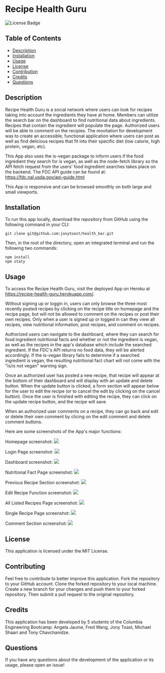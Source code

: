 # Recipe Health Guru

![License Badge](https://img.shields.io/badge/license-MIT%20license-blue)

## Table of Contents
- [Description](#description)
- [Installation](#installation)
- [Usage](#usage)
- [License](#license)
- [Contribution](#contributing)
- [Credits](#credits)
- [Questions](#questions)


## Description

Recipe Health Guru is a social network where users can look for recipes taking into account the ingredients they have at home. Members can utilize the search bar on the dashboard to find nutritional data about ingredients. Recipes that contain the ingredient will populate the page. Authorized users will be able to comment on the recipies. The movitation for development was to create an accessible, functional application where users can post as well as find delicious recipes that fit into their specific diet (low calorie, high protein, vegan, etc).


This App also uses the is-vegan package to inform users if the food ingredient they search for is vegan, as well as the node-fetch library so the API fetch request from the users' food ingredient searches takes place on the backend. The FDC API guide can be found at: https://fdc.nal.usda.gov/api-guide.html

This App is responsive and can be browsed smoothly on both large and small viewports.

## Installation

To run this app locally, download the repository from GitHub using the following command in your CLI:

```
git clone git@github.com:jonytoast/health_bar.git
```
Then, in the root of the directory, open an integrated terminal and run the following two commands: 
```
npm install
npm staty
```

## Usage

To access the Recipe Health Guru, visit the deployed App on Heroku at https://recipe-health-guru.herokuapp.com/.

Without signing up or loggin in, users can only browse the three most recently posted recipes by clicking on the recipe title on homepage and the recipe page, but will not be allowed to comment on the recipes or post their own recipes. Only when a user is signed up or logged in can they view all recipes, view nutritional information, post recipes, and comment on recipes. 

Authorized users can navigate to the dashboard, where they can search for food ingredient nutritional facts and whether or not the ingredient is vegan, as well as the recipes in the app's database which include the searched ingredient. If the FDC's API returns no food data, they will be alerted accordingly. If the is-vegan library fails to determine if a searched ingredient is vegan, the resulting nutritional fact chart will not come with the "is/is not vegan" warning sign.

Once an authorized user has posted a new recipe, that recipe will appear at the bottom of their dashboard and will display with an update and delete button. When the update button is clicked, a form section will appear below for the user to edit the recipe (or to cancel the edit by clicking on the cancel button). Once the user is finished with editing the recipe, they can click on the update recipe button, and the recipe will save. 

When an authorized user comments on a recipe, they can go back and edit or delete their own comment by clicing on the edit comment and delete comment buttons. 

Here are some screenshots of the App's major functions:

Homepage screenshot:
  <img src="./public/assets/images/homepage-screenshot.png">

Login Page screenshot:
  <img src="./public/assets/images/login-screenshot.png">

Dashboard screenshot:
  <img src="./public/assets/images/dashboard-screenshot.png">

Nutritional Fact Page screenshot:
  <img src="./public/assets/images/nutritional-fact-screenshot.png">

Previous Recipe Section screenshot:
  <img src="./public/assets/images/edit-recipe-screenshot.png">

Edit Recipe Function screenshot:
  <img src="./public/assets/images/edit-recipe-detail-screenshot.png">

All Listed Recipes Page screenshot:
  <img src="./public/assets/images/all-recipes-screenshot.png">

Single Recipe Page screenshot:
  <img src="./public/assets/images/recipe-page-screenshot.png">

Comment Section screenshot:
  <img src="./public/assets/images/commenting-screenshot.png">

## License
This application is licensed under the MIT License. 

## Contributing
Feel free to contribute to better improve this application. Fork the repository to your GitHub account. Clone the forked repository to your local machine. Create a new branch for your changes and push them to your forked repository. Then submit a pull request to the original repository.


## Credits
This application has been developed by 5 students of the Columbia Engineering Bootcamp: Angela Jaume, Fred Wang, Jony Toast, Michael Shaari and Tony Chavchanidze.

## Questions
If you have any questions about the development of the application or its usage, please open an issue!

